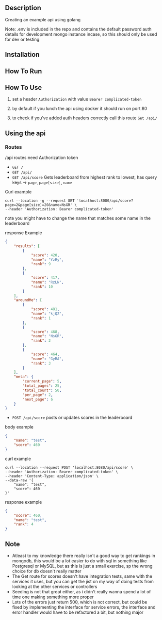 ## Description

Creating an example api using golang

Note: .env is included in the repo and contains the default password auth details for development mongo instance incase, so this should only be used for dev or testing 

## Installation


## How To Run

## How To Use

1. set a header `Authorization` with value `Bearer complicated-token`

2. by default if you lunch the api using docker it should run on port 80

3. to check if you've added auth headers correctly call this route `Get /api/`

## Using the api

### Routes
/api routes need Authorization token 

- `GET /`
- `GET /api/`
- `GET /api/score`
Gets leaderboard from highest rank to lowest, has query keys -> `page`, `page[size]`, `name`

Curl example
```curl
curl --location -g --request GET 'localhost:8080/api/score?page=2&page[size]=20&name=NsGR' \
--header 'Authorization: Bearer complicated-token'
```

note you might have to change the name that matches some name in the leaderboard

response Example
```json
{
    "results": [
        {
            "score": 420,
            "name": "YzRy",
            "rank": 9
        },
        {
            "score": 417,
            "name": "RzLN",
            "rank": 10
        }
    ],
    "aroundMe": [
        {
            "score": 481,
            "name": "kjQZ",
            "rank": 1
        },
        {
            "score": 468,
            "name": "NsGR",
            "rank": 2
        },
        {
            "score": 464,
            "name": "GyRA",
            "rank": 3
        }
    ],
    "meta": {
        "current_page": 5,
        "total_pages": 25,
        "total_count": 50,
        "per_page": 2,
        "next_page": 6
    }
}
```
- `POST /api/score`
posts or updates scores in the leaderboard

body example
```json
{
    "name": "test",
    "score": 460
}
```

curl example
```curl
curl --location --request POST 'localhost:8080/api/score' \
--header 'Authorization: Bearer complicated-token' \
--header 'Content-Type: application/json' \
--data-raw '{
    "name": "test",
    "score": 460
}'
```

response example
```json
{
    "score": 460,
    "name": "test",
    "rank": 4
}
```

## Note
- Atleast to my knowledge there really isn't a good way to get rankings in mongodb, this would be a lot easier to do with sql in something like Postgresql or MySQL, but as this is just a small exercise, sp the wrong choice for db doesn't really matter
- The Get route for scores doesn't have integration tests, same with the services it uses, but you can get the jist on my way of doing tests from looking at the other services or controllers
- Seeding is not that great either, as i didn't really wanna spend a lot of time one making something more proper
- Lots of the errors just return 500, which is not correct, but could be fixed by implementing the interface for service errors, the interface and error handler would have to be refactored a bit, but nothing major
